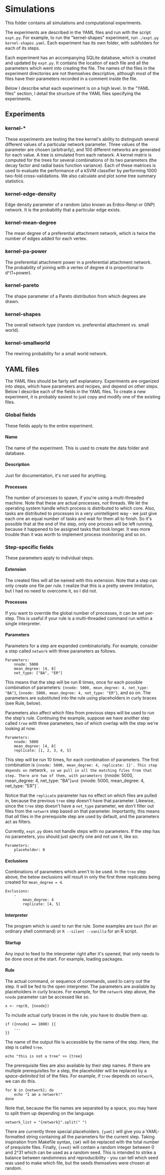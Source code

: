 # Simulations

This folder contains all simulations and computational experiments.

The experiments are described in the YAML files and run with the script
`expt.py`. For example, to run the "kernel-shapes" experiment, run
`./expt.py kernel-shapes.yaml`. Each experiment has its own folder, with
subfolders for each of its steps.

Each experiment has an accompanying SQLite database, which is created and
updated by `expt.py`. It contains the location of each file and all the
parameters which went into creating the file. The names of the files in the
experiment directories are not themselves descriptive, although most of the
files have their parameters recorded in a comment inside the file.

Below I describe what each experiment is on a high level. In the "YAML files"
section, I detail the structure of the YAML files specifying the experiments.

## Experiments

### kernel-*

These experiments are testing the tree kernel's ability to distinguish several
different values of a particular network parameter. Three values of the
parameter are chosen (arbitrarily), and 100 different networks are generated
for each value. A tree is simulated from each network. A kernel matrix is
computed for the trees for several combinations of its two parameters (the
decay factor and radial basis function variance). Each of these matrices is
used to evaluate the performance of a kSVM classifier by performing 1000
two-fold cross-validations.  We also calculate and plot some tree summary
statistics.

### kernel-edge-density

Edge density parameter of a random (also known as Erdos-Renyi or GNP) network.
It is the probability that a particular edge exists. 

### kernel-mean-degree

The mean degree of a preferential attachment network, which is twice the number
of edges added for each vertex.

### kernel-pa-power

The preferential attachment power in a preferential attachment network. The
probability of joining with a vertex of degree d is proportional to d^(1+power).

### kernel-pareto

The shape parameter of a Pareto distribution from which degrees are drawn.

### kernel-shapes

The overall network type (random vs. preferential attachment vs. small world).

### kernel-smallworld

The rewiring probability for a small world network.

## YAML files

The YAML files should be fairly self explanatory. Experiments are organized into
steps, which have parameters and recipes, and depend on other steps. Below I
describe each of the fields in the YAML files. To create a new experiment, it is
probably easiest to just copy and modify one of the existing files.

### Global fields

These fields apply to the entire experiment.

#### Name

The name of the experiment. This is used to create the data folder and database.

#### Description

Just for documentation, it's not used for anything.

#### Processes

The number of processes to spawn, if you're using a multi-threaded machine. Note
that these are actual processes, not threads. We let the operating system handle
which process is distributed to which core. Also, tasks are distributed to
processes in a very unintelligent way - we just give each one an equal number of
tasks and wait for them all to finish. So it's possible that at the end of the
step, only one process will be left running, because it happened to be assigned
tasks that took longer. It was more trouble than it was worth to implement
process monitoring and so on.

### Step-specific fields

These parameters apply to individual steps.

#### Extension

The created files will all be named with this extension. Note that a step can
only create one file per rule. I realize that this is a pretty severe
limitation, but I had no need to overcome it, so I did not.

#### Processes

If you want to override the global number of processes, it can be set per-step.
This is useful if your rule is a multi-threaded command run within a single
interpreter.

#### Parameters

Parameters for a step are expanded combinatorially. For example, consider a step
called `network` with three parameters as follows.

    Parameters:
        nnode: 5000
        mean_degree: [4, 8]
        net_type: ["BA", "ER"]

This means that the step will be run 6 times, once for each possible combination
of parameters: `{nnode: 5000, mean_degree: 4, net_type: "BA"}`, 
`{nnode: 5000, mean_degree: 4, net_type: "ER"}`, and so on. The parameters
are substituted into the rule using placeholders in curly braces (see Rule,
below).

Parameters also affect which files from previous steps will be used to run the
step's rule. Continuing the example, suppose we have another step called `tree`
with three parameters, two of which overlap with the step we're looking at now.

    Parameters:
        nnode: 5000
        mean_degree: [4, 8]
        replicate: [1, 2, 3, 4, 5]

This step will be run 10 times, for each combination of parameters. The first
combination is `{nnode: 5000, mean_degree: 4, replicate: 1}'. This step depends
on `network`, so we pull in all the matching files from that step. There are two
of them, with parameters `{nnode: 5000, mean_degree: 4, net_type: "BA"}` and 
`{nnode: 5000, mean_degree: 4, net_type: "ER"}`. 

Notice that the `replicate` parameter has no effect on which files are pulled
in, because the previous `tree` step doesn't have that parameter. Likewise,
since the `tree` step doesn't have a `net_type` parameter, we don't filter out
files from the `network` step based on that parameter. Importantly, this means
that _all_ files in the prerequisite step are used by default, and the
parameters act as filters.

Currently, `expt.py` does not handle steps with no parameters. If the step has
no parameters, you should just specify one and not use it, like so:

    Parameters:
        placeholder: 0

#### Exclusions

Combinations of parameters which aren't to be used. In the `tree` step above,
the below exclusions will result in only the first three replicates being
created for `mean_degree = 4`.

    Exclusions:
        -
            mean_degree: 4
            replicate: [4, 5]

#### Interpreter

The program which is used to run the rule. Some examples are `bash` (for an
ordinary shell command) or `R --silent --vanilla` for an R script.

#### Startup

Any input to feed to the interpreter right after it's opened, that only needs to
be done once at the start. For example, loading packages.

#### Rule

The actual command, or sequence of commands, used to carry out the step. It will
be fed to the open interpreter. The parameters are available by placeholders in
curly braces. For example, for the `network` step above, the `nnode` parameter
can be accessed like so.

    x <- rep(0, {nnode})

To include actual curly braces in the rule, you have to double them up.

    if ({nnode} == 1000) {{
        ...
    }}

The name of the output file is accessible by the name of the step. Here, the
step is called `tree`.

    echo "this is not a tree" >> {tree}

The prerequisite files are also available by their step names. If there are
multiple prerequisites for a step, the placeholder will be replaced by a
_space-delimited_ list of the files. For example, if `tree` depends on
`network`, we can do this.

    for N in {network}; do
        echo "I am a network!"
    done

Note that, because the file names are separated by a space, you may have to
split them up depending on the language.

    network_list = "{network}".split(" ")

There are currently three special placeholders. `{yaml}` will give you a
YAML-formatted string containing all the parameters for the current step.
Taking inspiration from Makefile syntax, `{$#}` will be replaced with the total
number of prequisite files. Finally, `{seed}` will contain a random integer
between 0 and 2^31 which can be used as a random seed. This is intended to
strike a balance between randomness and reproducibility - you can tell which
seed was used to make which file, but the seeds themselves were chosen at
random.
